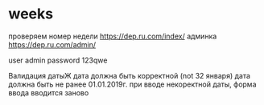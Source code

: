 # weeks
проверяем номер недели https://dep.ru.com/index/
админка https://dep.ru.com/admin/

user admin
password 123qwe

Валидация датыЖ
дата должна быть корректной (not 32 января)
дата должна быть не ранее 01.01.2019г.
при вводе некоректной даты, форма ввода вводится заново
